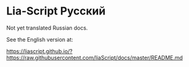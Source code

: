 <!--

author:   Andre Dietrich
email:    andre.dietrich@ovgu.de
version:  1.0.0
language: en_US
narrator: Deutsch Female

comment:  Russian dummy version.


translation: Deutsch  https://liascript.github.io/?https://raw.githubusercontent.com/liaScript/docs/master/translation/German.md
translation: English  https://liascript.github.io/?https://raw.githubusercontent.com/liaScript/docs/master/README.md
translation: Français https://liascript.github.io/?https://raw.githubusercontent.com/liaScript/docs/master/translation/French.md
translation: Русский  https://liascript.github.io/?https://raw.githubusercontent.com/liaScript/docs/master/translation/Russian.md

base: ../

-->

# Lia-Script **Русский**


Not yet translated Russian docs.

See the English version at:

https://liascript.github.io/?https://raw.githubusercontent.com/liaScript/docs/master/README.md
